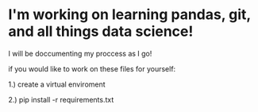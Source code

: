 # I'm working on learning pandas, git, and all things data science!

I will be doccumenting my proccess as I go!

if you would like to work on these files for yourself:

1.) create a virtual enviroment 

2.) pip install -r requirements.txt
